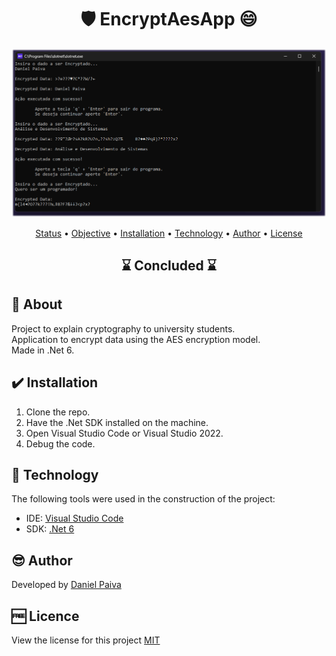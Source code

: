 <h1 align="center"> 🛡️ EncryptAesApp 😄</h1>

<p align="center">
    <img src="./_src/app.png">
</p>

<p align="center">
 <a href="#status">Status</a> • 
 <a href="#objective">Objective</a> •
 <a href="#installation">Installation</a> • 
 <a href="#technology">Technology</a> • 
 <a href="#author">Author</a> • 
 <a href="#licence">License</a>
</p>

<h2 align="center" id=status> 
	⌛ Concluded ⌛
</h2>

<h2 id=objective>📜 About</h2>
Project to explain cryptography to university students.<br>
Application to encrypt data using the AES encryption model.<br>
Made in .Net 6.

<h2 id=installation>✔️ Installation</h2>

1. Clone the repo.
2. Have the .Net SDK installed on the machine.
3. Open Visual Studio Code or Visual Studio 2022.
4. Debug the code.

<h2 id=technology>🧰 Technology</h2>

The following tools were used in the construction of the project:

- IDE: <a href="https://code.visualstudio.com/download">Visual Studio Code</a>
- SDK: <a href="https://dotnet.microsoft.com/pt-br/download/dotnet/6.0">.Net 6</a>

<h2 id=author>😎 Author</h2>

Developed by <a href="https://www.linkedin.com/in/danhpaiva/" target="_blank">Daniel Paiva</a>

<h2 id=licence>🆓 Licence</h2>

View the license for this project 
<a href="https://github.com/danhpaiva/EncryptAesNet-console-app-csharp/blob/main/LICENSE" target="_blank">MIT</a>
